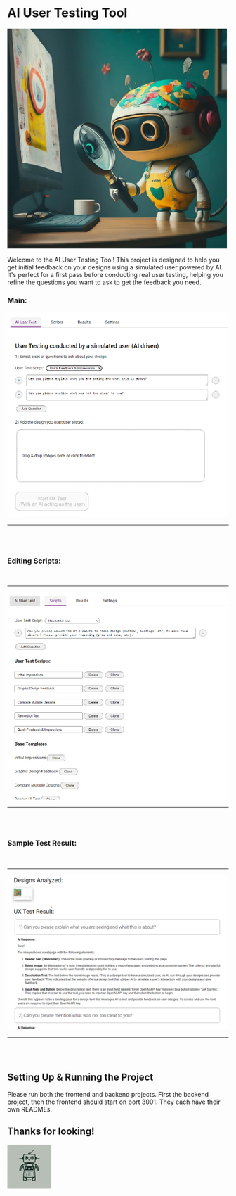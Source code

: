 # AI User Testing Tool

<img src="images/hero.jpeg" width="500px" />

Welcome to the AI User Testing Tool! This project is designed to help you get initial feedback on your designs using a simulated user powered by AI. It's perfect for a first pass before conducting real user testing, helping you refine the questions you want to ask to get the feedback you need.


### Main:

![Main](images/main.png)

-----

 <br/><br/>
### Editing Scripts:
 <br/>

 -----

![Scripts](images/scripts.png)

-----

 <br/><br/>
### Sample Test Result:
 <br/>
 
 -----

![Results](images/results_view.png)
 
 -----
 
 <br/><br/>

## Setting Up & Running the Project
Please run both the frontend and backend projects. First the backend project, then the frontend should start on port 3001.
They each have their own READMEs.


## Thanks for looking!

<img src="images/icon.png" width="100px" />
